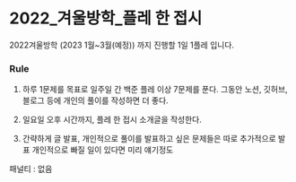 # 2022_겨울방학_플레 한 접시

2022겨울방학 (2023 1월~3월(예정)) 까지 진행할 1일 1플레 입니다.



### Rule
1. 하루 1문제를 목표로 일주일 간 백준 플레 이상 7문제를 푼다. 
그동안 노션, 깃허브, 블로그 등에 개인의 풀이를 작성하면 더 좋다. 

2. 일요일 오후 시간까지, 플레 한 접시 소개글을 작성한다. 

3. 간략하게 글 발표, 개인적으로 풀이를 발표하고 싶은 문제들은 따로 추가적으로 발표
개인적으로 빠질 일이 있다면 미리 얘기정도 

패널티 : 없음
